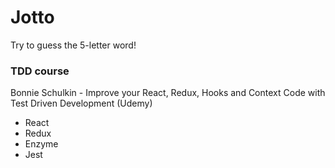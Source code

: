 # Jotto

Try to guess the 5-letter word!

### TDD course 

Bonnie Schulkin - Improve your React, Redux, Hooks and Context Code with Test Driven Development (Udemy)

- React
- Redux
- Enzyme
- Jest
